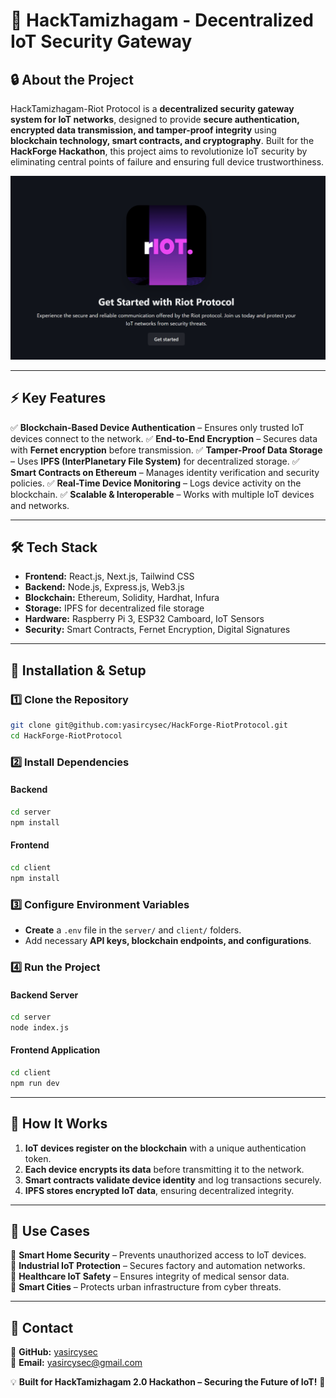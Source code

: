 # 🚀 HackTamizhagam - Decentralized IoT Security Gateway

## 🔒 About the Project
HackTamizhagam-Riot Protocol is a **decentralized security gateway system for IoT networks**, designed to provide **secure authentication, encrypted data transmission, and tamper-proof integrity** using **blockchain technology, smart contracts, and cryptography**. Built for the **HackForge Hackathon**, this project aims to revolutionize IoT security by eliminating central points of failure and ensuring full device trustworthiness.

![image](https://github.com/yasircysec/HackTamizhagam-IoTSecurityGateway/blob/main/client/public/image.png)

---

## ⚡ Key Features
✅ **Blockchain-Based Device Authentication** – Ensures only trusted IoT devices connect to the network.
✅ **End-to-End Encryption** – Secures data with **Fernet encryption** before transmission.
✅ **Tamper-Proof Data Storage** – Uses **IPFS (InterPlanetary File System)** for decentralized storage.
✅ **Smart Contracts on Ethereum** – Manages identity verification and security policies.
✅ **Real-Time Device Monitoring** – Logs device activity on the blockchain.
✅ **Scalable & Interoperable** – Works with multiple IoT devices and networks.

---

## 🛠 Tech Stack
- **Frontend:** React.js, Next.js, Tailwind CSS
- **Backend:** Node.js, Express.js, Web3.js
- **Blockchain:** Ethereum, Solidity, Hardhat, Infura
- **Storage:** IPFS for decentralized file storage
- **Hardware:** Raspberry Pi 3, ESP32 Camboard, IoT Sensors
- **Security:** Smart Contracts, Fernet Encryption, Digital Signatures

---

## 🚀 Installation & Setup
### 1️⃣ Clone the Repository
```bash
git clone git@github.com:yasircysec/HackForge-RiotProtocol.git
cd HackForge-RiotProtocol
```

### 2️⃣ Install Dependencies
#### **Backend**
```bash
cd server
npm install
```
#### **Frontend**
```bash
cd client
npm install
```

### 3️⃣ Configure Environment Variables
- **Create** a `.env` file in the `server/` and `client/` folders.
- Add necessary **API keys, blockchain endpoints, and configurations**.

### 4️⃣ Run the Project
#### **Backend Server**
```bash
cd server
node index.js
```
#### **Frontend Application**
```bash
cd client
npm run dev
```
---

## 🎯 How It Works
1. **IoT devices register on the blockchain** with a unique authentication token.
2. **Each device encrypts its data** before transmitting it to the network.
3. **Smart contracts validate device identity** and log transactions securely.
4. **IPFS stores encrypted IoT data**, ensuring decentralized integrity.

---

## 🎯 Use Cases
🔹 **Smart Home Security** – Prevents unauthorized access to IoT devices.  
🔹 **Industrial IoT Protection** – Secures factory and automation networks.  
🔹 **Healthcare IoT Safety** – Ensures integrity of medical sensor data.  
🔹 **Smart Cities** – Protects urban infrastructure from cyber threats.  

---

## 📩 Contact
🔗 **GitHub:** [yasircysec](https://github.com/yasircysec)  
📧 **Email:** yasircysec@gmail.com  

💡 **Built for HackTamizhagam 2.0 Hackathon – Securing the Future of IoT!** 🚀
